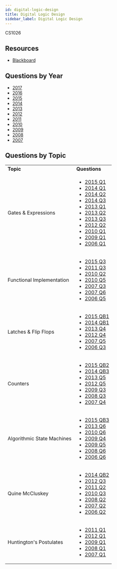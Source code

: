 ```yaml
---
id: digital-logic-design
title: Digital Logic Design
sidebar_label: Digital Logic Design
---
```


CS1026

## Resources

* [Blackboard](https://mymodule.tcd.ie/)

## Questions by Year

* [2017]()
* [2016]()
* [2015]()
* [2014]()
* [2013]()
* [2012]()
* [2011]()
* [2010]()
* [2009]()
* [2008]()
* [2007]()

## Questions by Topic
<table class="examQuestions" width="700px">
    <tr>
        <td><strong>Topic</strong></td>
        <td><strong>Questions</strong></td>
    </tr>
    <tr>
        <td>Gates &amp; Expressions</td>
        <td>
            <ul class="questions">
        <li><a href="https://www.tcd.ie/academicregistry/exams/assets/local/past-papers2015/CS/CS1026-1.PDF#page=2">2015 Q1</a></li>
        <li><a href="https://www.tcd.ie/academicregistry/exams/assets/local/past-papers2014/CS/CS10261.pdf#page=2">2014 Q1</a></li>
        <li><a href="https://www.tcd.ie/academicregistry/exams/assets/local/past-papers2014/CS/CS10261.pdf#page=2&zoom=0,0,480">2014 Q2</a></li>
        <li><a href="https://www.tcd.ie/academicregistry/exams/assets/local/past-papers2014/CS/CS10261.pdf#page=3">2014 Q3</a></li>
        <li><a href="https://www.tcd.ie/academicregistry/exams/assets/local/past-papers2013/CS/XCS10231.pdf#page=2">2013 Q1</a></li>
        <li><a href="https://www.tcd.ie/academicregistry/exams/assets/local/past-papers2013/CS/XCS10231.pdf#page=2&zoom=0,0,580">2013 Q2</a></li>
        <li><a href="https://www.tcd.ie/academicregistry/exams/assets/local/past-papers2013/CS/XCS10231.pdf#page=3">2013 Q3</a></li>
        <li><a href="https://www.tcd.ie/Local/Exam_Papers/2012/XC/XCS10231.pdf#page=2&zoom=0,0,420">2012 Q2</a></li>
        <li><a href="https://www.tcd.ie/Local/Exam_Papers/2010/XC/XCS10231.pdf#page=2">2010 Q1</a></li>
        <li><a href="https://www.tcd.ie/Local/Exam_Papers/2009/XC/XCS1BA41.pdf#page=2">2009 Q1</a></li>
        <li><a href="https://www.tcd.ie/Local/Exam_Papers/2006/XC/XCS1BA41.pdf#page=2">2006 Q1</a></li>
            </ul>
        </td>
    </tr>
    <tr>
        <td>Functional Implementation</td>
        <td>
    <ul class="questions">
        <li><a href="https://www.tcd.ie/academicregistry/exams/assets/local/past-papers2015/CS/CS1026-1.PDF#page=3">2015 Q3</a></li>
        <li><a href="https://www.tcd.ie/Local/Exam_Papers/2011/XC/XCS10231.pdf#page=2&zoom=0,0,830">2011 Q3</a></li>
        <li><a href="https://www.tcd.ie/Local/Exam_Papers/2010/XC/XCS10231.pdf#page=2&zoom=0,0,400">2010 Q2</a></li>
        <li><a href="https://www.tcd.ie/Local/Exam_Papers/2010/XC/XCS10231.pdf#page=3">2010 Q5</a></li>
        <li><a href="https://www.tcd.ie/Local/Exam_Papers/2007/XC/XCS1BA41.pdf#page=2&zoom=0,0,475">2007 Q3</a></li>
        <li><a href="https://www.tcd.ie/Local/Exam_Papers/2007/XC/XCS1BA41.pdf#page=2&zoom=0,0,950">2007 Q6</a></li>
        <li><a href="https://www.tcd.ie/Local/Exam_Papers/2006/XC/XCS1BA41.pdf#page=2&zoom=0,0,840">2006 Q5</a></li>
    </ul>
        </td>
    </tr>
    <tr>
        <td>Latches &amp; Flip Flops</td>
        <td>
    <ul class="questions">
        <li><a href="https://www.tcd.ie/academicregistry/exams/assets/local/past-papers2015/CS/CS1026-1.PDF#page=4">2015 QB1</a></li>
        <li><a href="https://www.tcd.ie/academicregistry/exams/assets/local/past-papers2014/CS/CS10261.pdf#page=4">2014 QB1</a></li>
        <li><a href="https://www.tcd.ie/academicregistry/exams/assets/local/past-papers2013/CS/XCS10231.pdf#page=4">2013 Q4</a></li>
        <li><a href="https://www.tcd.ie/Local/Exam_Papers/2012/XC/XCS10231.pdf#page=2&zoom=0,0,760">2012 Q4</a></li>
        <li><a href="https://www.tcd.ie/Local/Exam_Papers/2007/XC/XCS1BA41.pdf#page=2&zoom=0,0,790">2007 Q5</a></li>
        <li><a href="https://www.tcd.ie/Local/Exam_Papers/2006/XC/XCS1BA41.pdf#page=2&zoom=0,0,500">2006 Q3</a></li>
    </ul>
        </td>
    </tr>
    <tr>
        <td>Counters</td>
        <td>
    <ul class="questions">
        <li><a href="https://www.tcd.ie/academicregistry/exams/assets/local/past-papers2015/CS/CS1026-1.PDF#page=5">2015 QB2</a></li>
        <li><a href="https://www.tcd.ie/academicregistry/exams/assets/local/past-papers2014/CS/CS10261.pdf#page=4&zoom=0,0,600">2014 QB3</a></li>
        <li><a href="https://www.tcd.ie/academicregistry/exams/assets/local/past-papers2013/CS/XCS10231.pdf#page=4&zoom=0,0,500">2013 Q5</a></li>
        <li><a href="https://www.tcd.ie/Local/Exam_Papers/2012/XC/XCS10231.pdf#page=2&zoom=0,0,800">2012 Q5</a></li>
        <li><a href="https://www.tcd.ie/Local/Exam_Papers/2009/XC/XCS1BA41.pdf#page=2&zoom=0,0,650">2009 Q3</a></li>
        <li><a href="https://www.tcd.ie/Local/Exam_Papers/2008/XC/XCS1BA41.pdf#page=2&zoom=0,0,470">2008 Q3</a></li>
        <li><a href="https://www.tcd.ie/Local/Exam_Papers/2007/XC/XCS1BA41.pdf#page=2&zoom=0,0,700">2007 Q4</a></li>
    </ul>
        </td>
    </tr>
    <tr>
        <td>Algorithmic State Machines</td>
        <td>
    <ul class="questions">
        <li><a href="https://www.tcd.ie/academicregistry/exams/assets/local/past-papers2015/CS/CS1026-1.PDF#page=6">2015 QB3</a></li>
        <li><a href="https://www.tcd.ie/academicregistry/exams/assets/local/past-papers2013/CS/XCS10231.pdf#page=5">2013 Q6</a></li>
        <li><a href="https://www.tcd.ie/Local/Exam_Papers/2010/XC/XCS10231.pdf#page=3&zoom=0,0,260">2010 Q6</a></li>
        <li><a href="https://www.tcd.ie/Local/Exam_Papers/2009/XC/XCS1BA41.pdf#page=2&zoom=0,0,740">2009 Q4</a></li>
        <li><a href="https://www.tcd.ie/Local/Exam_Papers/2009/XC/XCS1BA41.pdf#page=3">2009 Q5</a></li>
        <li><a href="https://www.tcd.ie/Local/Exam_Papers/2008/XC/XCS1BA41.pdf#page=3&zoom=0,0,430">2008 Q6</a></li>
        <li><a href="https://www.tcd.ie/Local/Exam_Papers/2006/XC/XCS1BA41.pdf#page=3&zoom=0,0,700">2006 Q6</a></li>
    </ul>
        </td>
    </tr>
    <tr>
        <td>Quine McCluskey</td>
        <td>
    <ul class="questions">
        <li><a href="https://www.tcd.ie/academicregistry/exams/assets/local/past-papers2014/CS/CS10261.pdf#page=4&zoom=0,0,430">2014 QB2</a></li>
        <li><a href="https://www.tcd.ie/Local/Exam_Papers/2012/XC/XCS10231.pdf#page=2&zoom=0,0,660">2012 Q3</a></li>
        <li><a href="https://www.tcd.ie/Local/Exam_Papers/2011/XC/XCS10231.pdf#page=2&zoom=0,0,460">2011 Q2</a></li>
        <li><a href="https://www.tcd.ie/Local/Exam_Papers/2010/XC/XCS10231.pdf#page=2&zoom=0,0,620">2010 Q3</a></li>
        <li><a href="https://www.tcd.ie/Local/Exam_Papers/2008/XC/XCS1BA41.pdf#page=2&zoom=0,0,410">2008 Q2</a></li>
        <li><a href="https://www.tcd.ie/Local/Exam_Papers/2007/XC/XCS1BA41.pdf#page=2&zoom=0,0,400">2007 Q2</a></li>
        <li><a href="https://www.tcd.ie/Local/Exam_Papers/2006/XC/XCS1BA41.pdf#page=2&zoom=0,0,350">2006 Q2</a></li>
    </ul>
        </td>
    </tr>
    <tr>
        <td>Huntington's Postulates</td>
        <td>
    <ul class="questions">
        <li><a href="https://www.tcd.ie/Local/Exam_Papers/2011/XC/XCS10231.pdf#page=2">2011 Q1</a></li>
        <li><a href="https://www.tcd.ie/Local/Exam_Papers/2012/XC/XCS10231.pdf#page=2">2012 Q1</a></li>
        <li><a href="https://www.tcd.ie/Local/Exam_Papers/2009/XC/XCS1BA41.pdf#page=2">2009 Q1</a></li>
        <li><a href="https://www.tcd.ie/Local/Exam_Papers/2008/XC/XCS1BA41.pdf#page=2">2008 Q1</a></li>
        <li><a href="https://www.tcd.ie/Local/Exam_Papers/2007/XC/XCS1BA41.pdf#page=2">2007 Q1</a></li>
    </ul>
        </td>
    </tr>
</table>
